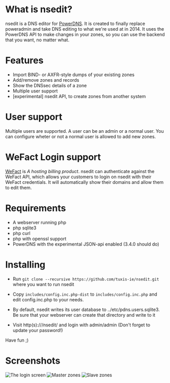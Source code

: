 What is nsedit?
===============

nsedit is a DNS editor for [PowerDNS](https://www.powerdns.com/). It is created
to finally replace poweradmin and take DNS editing to what we're used at in
2014. It uses the PowerDNS API to make changes in your zones, so you can use
the backend that you want, no matter what.

Features
========
* Import BIND- or AXFR-style dumps of your existing zones
* Add/remove zones and records
* Show the DNSsec details of a zone
* Multiple user support 
* [experimental] nsedit API, to create zones from another system

User support
============
Multiple users are supported. A user can be an admin or a normal user. You can
configure wheter or not a normal user is allowed to add new zones.

WeFact Login support
====================
[WeFact](https://www.wefact.com/wefact-hosting/) is _A hosting billing
product_. nsedit can authenticate against the WeFact API, which allows your
customers to login on nsedit with their WeFact credentials. It will
automatically show their domains and allow them to edit them.

Requirements
============
* A webserver running php
* php sqlite3
* php curl
* php with openssl support
* PowerDNS with the experimental JSON-api enabled (3.4.0 should do)

Installing
==========

* Run 
```git clone --recursive https://github.com/tuxis-ie/nsedit.git```
where you want to run nsedit

* Copy ```includes/config.inc.php-dist``` to ```includes/config.inc.php``` and edit config.inc.php to your needs.

* By default, nsedit writes its user database to ../etc/pdns.users.sqlite3. Be sure that your webserver can create that directory and write to it

* Visit http(s)://<url>/nsedit/ and login with admin/admin (Don't forget to update your password!)

Have fun ;)

Screenshots
===========

![The login screen](screenshots/login.png)
![Master zones](screenshots/master-import-zones.png)
![Slave zones](screenshots/slavezones.png)


